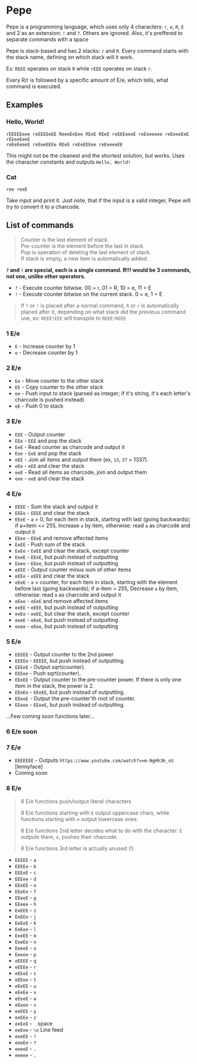 # Pepe

Pepe is a programming language, which uses only 4 characters: `r`, `e`, `R`, `E` and 2 as an extension: `!` and `?`. Others are ignored. Also, it's preffered to separate commands with a space

Pepe is stack-based and has 2 stacks: `r` and `R`. Every command starts with the stack name, defining on which stack will it work.

Ex: `REEE` operates on stack `R` while `rEEE` operates on stack `r`.

Every R/r is followed by a specific amount of E/e, which tells, what command is executed.

## Examples

### Hello, World!

```
rEEEEEeee reEEEEeEE ReeeEeEee REeE REeE reEEEeeeE reEeeeeee reEeeeEeE rEEeeEeeE
reEeEeeeE reEeeEEEe REeE reEeEEEee reEeeeeEE
```

This might not be the cleanest and the shortest solution, but works. Uses the character constants and outputs `Hello, World!`

### Cat

```
ree reeE
```

Take input and print it. Just note, that if the input is a valid integer, Pepe will try to convert it to a charcode.

## List of commands

>Counter is the last element of stack.  
>Pre-counter is the element before the last in stack.  
>Pop is operation of deleting the last element of stack.  
>If stack is empty, a new item is automatically added.

**`?` and `!` are special, each is a single command. R!!! would be 3 commands, not one, unlike other operators.**

- `?` - Execute counter bitwise. 00 = r, 01 = R, 10 = e, 11 = E
- `!` - Execute counter bitwise on the current stack. 0 = e, 1 = E

> If `?` or `!` is placed after a normal command, `R` or `r` is automatically placed after it, depending on what stack did the previous command use, ex: `REEE!EEE` will transpile to `REEE!REEE`

### 1 E/e

- `E` - Increase counter by 1
- `e` - Decrease counter by 1

### 2 E/e

- `Ee` - Move counter to the other stack
- `EE` - Copy counter to the other stack
- `ee` - Push input to stack (parsed as integer; if it's string, it's each letter's charcode is pushed instead)
- `eE` - Push 0 to stack

### 3 E/e

- `EEE` - Output counter
- `EEe` - `EEE` and pop the stack
- `EeE` - Read counter as charcode and output it
- `Eee` - `EeE` and pop the stack
- `eEE` - Join all items and output them (ex, `13`, `37` = 1337).
- `eEe` - `eEE` and clear the stack
- `eeE` - Read all items as charcode, join and output them
- `eee` - `eeE` and clear the stack

### 4 E/e

- `EEEE` - Sum the stack and output it
- `EEEe` - `EEEE` and clear the stack
- `EEeE` - `a` = 0, for each item in stack, starting with last (going backwards); if a+item <= 255, Increase `a` by item, otherwise: read `a` as charcode and output it
- `EEee` - `EEeE` and remove affected items
- `EeEE` - Push sum of the stack
- `EeEe` - `EeEE` and clear the stack, except counter
- `EeeE` - `EEeE`, but push instead of outputting
- `Eeee` - `EEee`, but push instead of outputting
- `eEEE` - Output counter minus sum of other items
- `eEEe` - `eEEE` and clear the stack
- `eEeE` - `a` = counter, for each item in stack, starting with the element before last (going backwards); if a-item > 255, Decrease `a` by item, otherwise: read `a` as charcode and output it
- `eEee` - `eEeE` and remove affected items
- `eeEE` - `eEEE`, but push instead of outputting
- `eeEe` - `eeEE`, but clear the stack, except counter
- `eeeE` - `eEeE`, but push instead of outputting
- `eeee` - `eEee`, but push instead of outputting

### 5 E/e

- `EEEEE` - Output counter to the 2nd power
- `EEEEe` - `EEEEE`, but push instead of outputting.
- `EEEeE` - Output sqrt(counter).
- `EEEee` - Push sqrt(counter).
- `EEeEE` - Output counter to the pre-counter power. If there is only one item in the stack, the power is 2.
- `EEeEe` - `EEeEE`, but push instead of outputting.
- `EEeeE` - Output the pre-counter'th root of counter.
- `EEeee` - `EEeeE`, but push instead of outputting.

...Few coming soon functions later...

### 6 E/e soon

### 7 E/e

- `EEEEEEE` - Outputs `https://www.youtube.com/watch?v=m-NgHh36_vU` [lennyface]
- Coming soon

### 8 E/e

> 8 E/e functions push/output literal characters
>
> 8 E/e functions starting with `E` output uppercase chars, while functions starting with `e` output lowercase ones.
>
> 8 E/e functions 2nd letter decides what to do with the character: `E` outputs them, `e`, pushes their charcode.
>
> 8 E/e functions 3rd letter is actually unused (!)

- `EEEEE` - `a`
- `EEEEe` - `b`
- `EEEeE` - `c`
- `EEEee` - `d`
- `EEeEE` - `e`
- `EEeEe` - `f`
- `EEeeE` - `g`
- `EEeee` - `h`
- `EeEEE` - `i`
- `EeEEe` - `j`
- `EeEeE` - `k`
- `EeEee` - `l`
- `EeeEE` - `m`
- `EeeEe` - `n`
- `EeeeE` - `o`
- `Eeeee` - `p`
- `eEEEE` - `q`
- `eEEEe` - `r`
- `eEEeE` - `s`
- `eEEee` - `t`
- `eEeEE` - `u`
- `eEeEe` - `v`
- `eEeeE` - `w`
- `eEeee` - `x`
- `eeEEE` - `y`
- `eeEEe` - `z` 
- `eeEeE` - ` ` space
- `eeEee` - `\n` Line feed
- `eeeEE` - `!`
- `eeeEe` - `?`
- `eeeeE` - `.`
- `eeeee` - `,`
